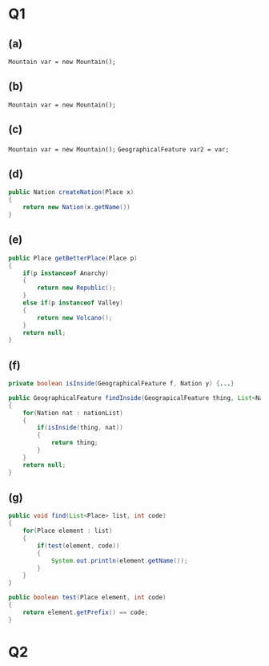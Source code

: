 # Q1

## (a) 

`Mountain var = new Mountain();`

## (b)

`Mountain var = new Mountain();`

## (c)

`Mountain var = new Mountain();`
`GeographicalFeature var2 = var;`

## (d)

```java
public Nation createNation(Place x)
{
    return new Nation(x.getName())
}
```

## (e)

```java
public Place getBetterPlace(Place p)
{
    if(p instanceof Anarchy)
    {
        return new Republic();
    }
    else if(p instanceof Valley)
    {
        return new Volcano();
    }
    return null;
}
```

## (f)

```java
private boolean isInside(GeographicalFeature f, Nation y) {...}

public GeographicalFeature findInside(GeograpicalFeature thing, List<Nation> nationList)
{
    for(Nation nat : nationList)
    {
        if(isInside(thing, nat))
        {
            return thing;
        }
    }
    return null;
}
```

## (g)

```java
public void find(List<Place> list, int code)
{
    for(Place element : list)
    {
        if(test(element, code))
        {
            System.out.println(element.getName());
        }
    }
}

public boolean test(Place element, int code)
{
    return element.getPrefix() == code;
}
```

# Q2

